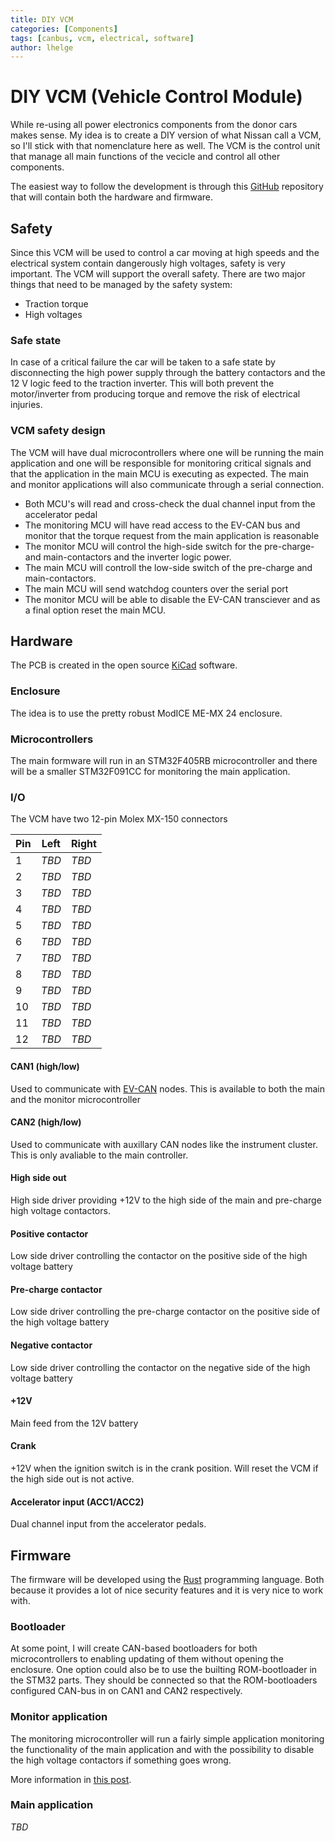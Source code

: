 ```yaml
---
title: DIY VCM
categories: [Components]
tags: [canbus, vcm, electrical, software]
author: lhelge
---
```


# DIY VCM (Vehicle Control Module)
While re-using all power electronics components from the donor cars makes sense. My idea is to create a DIY version of what Nissan call a VCM, so I'll stick with that nomenclature here as well. The VCM is the control unit that manage all main functions of the vecicle and control all other components.

The easiest way to follow the development is through this [GitHub](https://github.com/aphid-ev/vehicle-controller) repository that will contain both the hardware and firmware.

## Safety
Since this VCM will be used to control a car moving at high speeds and the electrical system contain dangerously high voltages, safety is very important. The VCM will support the overall safety. There are two major things that need to be managed by the safety system:
- Traction torque
- High voltages

### Safe state
In case of a critical failure the car will be taken to a safe state by disconnecting the high power supply through the battery contactors and the 12 V logic feed to the traction inverter. This will both prevent the motor/inverter from producing torque and remove the risk of electrical injuries.

### VCM safety design
The VCM will have dual microcontrollers where one will be running the main application and one will be responsible for monitoring critical signals and that the application in the main MCU is executing as expected. The main and monitor applications will also communicate through a serial connection.

- Both MCU's will read and cross-check the dual channel input from the accelerator pedal
- The monitoring MCU will have read access to the EV-CAN bus and monitor that the torque request from the main application is reasonable
- The monitor MCU will control the high-side switch for the pre-charge- and main-contactors and the inverter logic power.
- The main MCU will controll the low-side switch of the pre-charge and main-contactors.
- The main MCU will send watchdog counters over the serial port
- The monitor MCU will be able to disable the EV-CAN transciever and as a final option reset the main MCU.

## Hardware
The PCB is created in the open source [KiCad](https://www.kicad.org/) software.

### Enclosure
The idea is to use the pretty robust ModICE ME-MX 24 enclosure.

### Microcontrollers
The main formware will run in an STM32F405RB microcontroller and there will be a smaller STM32F091CC for monitoring the main application.

### I/O
The VCM have two 12-pin Molex MX-150 connectors

Pin | Left | Right
--- | --- | ---
1 | *TBD* | *TBD*
2 | *TBD* | *TBD*
3 | *TBD* | *TBD*
4 | *TBD* | *TBD*
5 | *TBD* | *TBD*
6 | *TBD* | *TBD*
7 | *TBD* | *TBD*
8 | *TBD* | *TBD*
9 | *TBD* | *TBD*
10 | *TBD* | *TBD*
11 | *TBD* | *TBD*
12 | *TBD* | *TBD*

#### CAN1 (high/low)
Used to communicate with [EV-CAN](/posts/nissan_leaf_ev-can/) nodes. This is available to both the main and the monitor microcontroller

#### CAN2 (high/low)
Used to communicate with auxillary CAN nodes like the instrument cluster. This is only avaliable to the main controller.

#### High side out
High side driver providing +12V to the high side of the main and pre-charge high voltage contactors.

#### Positive contactor
Low side driver controlling the contactor on the positive side of the high voltage battery

#### Pre-charge contactor
Low side driver controlling the pre-charge contactor on the positive side of the high voltage battery

#### Negative contactor
Low side driver controlling the contactor on the negative side of the high voltage battery

#### +12V
Main feed from the 12V battery

#### Crank
+12V when the ignition switch is in the crank position. Will reset the VCM if the high side out is not active.

#### Accelerator input (ACC1/ACC2)
Dual channel input from the accelerator pedals.

## Firmware
The firmware will be developed using the [Rust](https://www.rust-lang.org/) programming language. Both because it provides a lot of nice security features and it is very nice to work with.

### Bootloader
At some point, I will create CAN-based bootloaders for both microcontrollers to enabling updating of them without opening the enclosure. One option could also be to use the builting ROM-bootloader in the STM32 parts. They should be connected so that the ROM-bootloaders configured CAN-bus in on CAN1 and CAN2 respectively.

### Monitor application
The monitoring microcontroller will run a fairly simple application monitoring the functionality of the main application and with the possibility to disable the high voltage contactors if something goes wrong.

More information in [this post](/posts/vcm_monitor_firmware/).

### Main application
*TBD*
